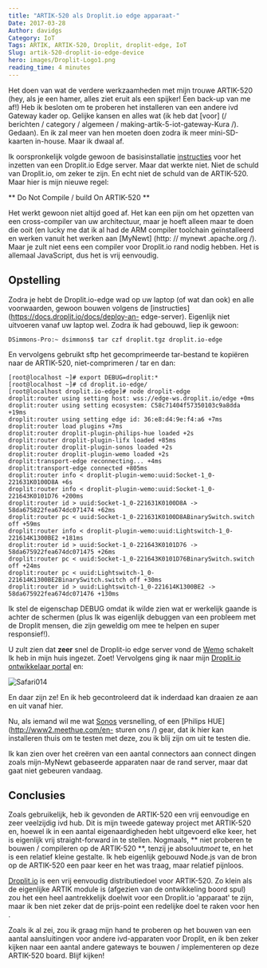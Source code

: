 ```yaml
---
title: "ARTIK-520 als Droplit.io edge apparaat-"
Date: 2017-03-28
Author: davidgs
Category: IoT
Tags: ARTIK, ARTIK-520, Droplit, droplit-edge, IoT
Slug: artik-520-droplit-io-edge-device
hero: images/Droplit-Logo1.png
reading_time: 4 minutes
---
```


Het doen van wat de verdere werkzaamheden met mijn trouwe ARTIK-520 (hey, als je een hamer, alles ziet eruit als een spijker! Een back-up van me af!) Heb ik besloten om te proberen het installeren van een andere ivd Gateway kader op. Gelijke kansen en alles wat (ik heb dat [voor] (/ berichten / category / algemeen / making-artik-5-iot-gateway-Kura /). Gedaan). En ik zal meer van hen moeten doen zodra ik meer mini-SD-kaarten in-house. Maar ik dwaal af.

Ik oorspronkelijk volgde gewoon de basisinstallatie [instructies](https://docs.droplit.io/docs/deploy-an-edge-server) voor het inzetten van een Droplit.io Edge server. Maar dat werkte niet. Niet de schuld van Droplit.io, om zeker te zijn. En echt niet de schuld van de ARTIK-520. Maar hier is mijn nieuwe regel:

** Do Not Compile / build On ARTIK-520 **

Het werkt gewoon niet altijd goed af. Het kan een pijn om het opzetten van een cross-compiler van uw architectuur, maar je hoeft alleen maar te doen die ooit (en lucky me dat ik al had de ARM compiler toolchain geïnstalleerd en werken vanuit het werken aan [MyNewt] (http: // mynewt .apache.org /). Maar je zult niet eens een compiler voor Droplit.io rand nodig hebben. Het is allemaal JavaScript, dus het is vrij eenvoudig.

## Opstelling

Zodra je hebt de Droplit.io-edge wad op uw laptop (of wat dan ook) en alle voorwaarden, gewoon bouwen volgens de [instructies] (https://docs.droplit.io/docs/deploy-an- edge-server). Eigenlijk niet uitvoeren vanaf uw laptop wel. Zodra ik had gebouwd, liep ik gewoon:

```
DSimmons-Pro:~ dsimmons$ tar czf droplit.tgz droplit.io-edge
```

En vervolgens gebruikt sftp het gecomprimeerde tar-bestand te kopiëren naar de ARTIK-520, niet-comprimeren / tar en dan:

```
[root@localhost ~]# export DEBUG=droplit:*
[root@localhost ~]# cd droplit.io-edge/
[root@localhost droplit.io-edge]# node droplit-edge
droplit:router using setting host: wss://edge-ws.droplit.io/edge +0ms
droplit:router using setting ecosystem: C58c71404f57350103c9a8dda +19ms
droplit:router using setting edge id: 36:e8:d4:9e:f4:a6 +7ms
droplit:router load plugins +7ms
droplit:router droplit-plugin-philips-hue loaded +2s
droplit:router droplit-plugin-lifx loaded +85ms
droplit:router droplit-plugin-sonos loaded +2s
droplit:router droplit-plugin-wemo loaded +2s
droplit:transport-edge reconnecting... +4ms
droplit:transport-edge connected +805ms
droplit:router info < droplit-plugin-wemo:uuid:Socket-1_0-221631K0100D8A +6s
droplit:router info < droplit-plugin-wemo:uuid:Socket-1_0-221643K0101D76 +200ms
droplit:router id > uuid:Socket-1_0-221631K0100D8A -> 58da675822fea674dc071474 +62ms
droplit:router pc < uuid:Socket-1_0-221631K0100D8ABinarySwitch.switch off +59ms
droplit:router info < droplit-plugin-wemo:uuid:Lightswitch-1_0-221614K1300BE2 +181ms
droplit:router id > uuid:Socket-1_0-221643K0101D76 -> 58da675922fea674dc071475 +26ms
droplit:router pc < uuid:Socket-1_0-221643K0101D76BinarySwitch.switch off +24ms
droplit:router pc < uuid:Lightswitch-1_0-221614K1300BE2BinarySwitch.switch off +30ms
droplit:router id > uuid:Lightswitch-1_0-221614K1300BE2 -> 58da675922fea674dc071476 +130ms
```

Ik stel de eigenschap DEBUG omdat ik wilde zien wat er werkelijk gaande is achter de schermen (plus Ik was eigenlijk debuggen van een probleem met de Droplit mensen, die zijn geweldig om mee te helpen en super responsief!).

U zult zien dat **zeer** snel de Droplit-io edge server vond de [Wemo](http://www.wemo.com) schakelt Ik heb in mijn huis ingezet. Zoet! Vervolgens ging ik naar mijn [Droplit.io ontwikkelaar portal](https://portal.droplit.io/) en:

![Safari014](/posts/category/iot-iot-software/images/Safari014.jpg)

En daar zijn ze! En ik heb gecontroleerd dat ik inderdaad kan draaien ze aan en uit vanaf hier.

Nu, als iemand wil me wat [Sonos](http://www.sonos.com/en-us/home) versnelling, of een [Philips HUE] (http://www2.meethue.com/en- sturen ons /) gear, dat ik hier kan installeren thuis om te testen met deze, zou ik blij zijn om uit te testen die.

Ik kan zien over het creëren van een aantal connectors aan connect dingen zoals mijn-MyNewt gebaseerde apparaten naar de rand server, maar dat gaat niet gebeuren vandaag.

## Conclusies

Zoals gebruikelijk, heb ik gevonden de ARTIK-520 een vrij eenvoudige en zeer veelzijdig ivd hub. Dit is mijn tweede gateway project met ARTIK-520 en, hoewel ik in een aantal eigenaardigheden hebt uitgevoerd elke keer, het is eigenlijk vrij straight-forward in te stellen. Nogmaals, ** niet proberen te bouwen / compileren op de ARTIK-520 **, tenzij je absoluut*moet* te, en het is een relatief kleine gestalte. Ik heb eigenlijk gebouwd Node.js van de bron op de ARTIK-520 een paar keer en het was traag, maar relatief pijnloos.

[Droplit.io](http://droplit.io) is een vrij eenvoudig distributiedoel voor ARTIK-520. Zo klein als de eigenlijke ARTIK module is (afgezien van de ontwikkeling boord spul) zou het een heel aantrekkelijk doelwit voor een Droplit.io 'apparaat' te zijn, maar ik ben niet zeker dat de prijs-point een redelijke doel te raken voor hen .

Zoals ik al zei, zou ik graag mijn hand te proberen op het bouwen van een aantal aansluitingen voor andere ivd-apparaten voor Droplit, en ik ben zeker kijken naar een aantal andere gateways te bouwen / implementeren op deze ARTIK-520 board. Blijf kijken!

